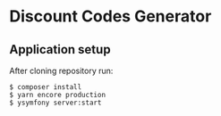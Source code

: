 # Discount Codes Generator

## Application setup

After cloning repository run:
```
$ composer install
$ yarn encore production
$ ysymfony server:start
```
